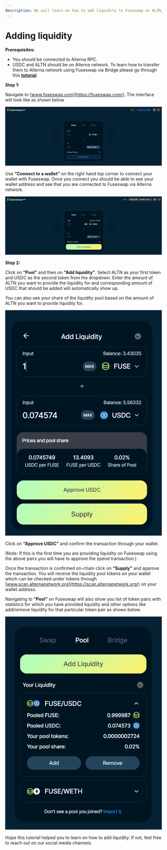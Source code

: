 ```yaml
---
description: We will learn on how to add liquidity to Fuseswap on ALTN/USDC pair.
---
```


# Adding liquidity

**Prerequisites:**

* You should be connected to Alterna RPC.
* USDC and ALTN should be on Alterna network. To learn how to transfer them to Alterna network using Fuseswap via Bridge please go through this [**tutorial**](https://docs.alternanetwork.org/the-fuse-chain/token-bridges/transfer-fuse-using-bridge-on-fuseswap).

**Step 1:**

Navigate to [www.fuseswap.com](https://fuseswap.com/) .The interface will look like as shown below

![](../.gitbook/assets/0%20%287%29.png)

Use **“Connect to a wallet”** on the right hand top corner to connect your wallet with Fuseswap. Once you connect you should be able to see your wallet address and see that you are connected to Fuseswap via Alterna network.

![](../.gitbook/assets/1%20%2810%29.png)

  
**Step 2:**

Click on **“Pool”** and then on **“Add liquidity”**. Select ALTN as your first token and USDC as the second token from the dropdown. Enter the amount of ALTN you want to provide the liquidity for and corresponding amount of USDC that should be added will automatically show up.

You can also see your share of the liquidity pool based on the amount of ALTN you want to provide liquidity for.

![](../.gitbook/assets/2%20%2810%29.png)

Click on **“Approve USDC”** and confirm the transaction through your wallet.

\(Note: If this is the first time you are providing liquidity on Fuseswap using the above pairs you will have to approve the spend transaction.\)

Once the transaction is confirmed on-chain click on **“Supply”** and approve the transaction. You will receive the liquidity pool tokens on your wallet which can be checked under tokens through [www.scan.alternanetwork.org](https://scan.alternanetwork.org/) on your wallet address.

Navigating to **“Pool”** on Fuseswap will also show you list of token pairs with statistics for which you have provided liquidity and other options like add/remove liquidity for that particular token pair as shown below.

![](../.gitbook/assets/3%20%289%29.png)

Hope this tutorial helped you to learn on how to add liquidity. If not, feel free to reach out on our social media channels.


